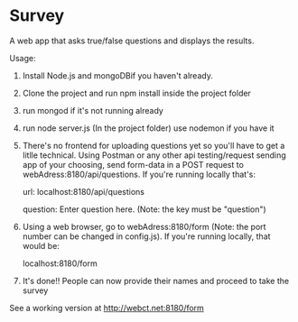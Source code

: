 # Survey

A web app that asks true/false questions and displays the results.

Usage:
  1)  Install Node.js and mongoDBif you haven't already. 
  
  2)  Clone the project and run npm install inside the project folder
  
  3) run mongod if it's not running already
  
  4) run node server.js (In the project folder) use nodemon if you have it
  
  5)  There's no frontend for uploading questions yet so you'll have to get 
      a litlle technical. Using Postman or any other api testing/request sending app
      of your choosing, send form-data in a POST request to webAdress:8180/api/questions.
      If you're running locally that's:
      
      url: localhost:8180/api/questions

      question: Enter question here. (Note: the key must be "question")
  
  3)  Using a web browser, go to webAdress:8180/form (Note: the port number can be changed in config.js).
      If you're running locally, that would be:
      
      localhost:8180/form
  
  4)  It's done!! People can now provide their names and proceed to take the survey

See a working version at http://webct.net:8180/form
